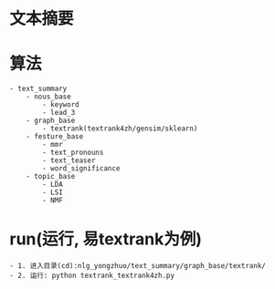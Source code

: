 # 文本摘要


# 算法
    - text_summary
        - nous_base
            - keyword
            - lead_3
        - graph_base
            - textrank(textrank4zh/gensim/sklearn)
        - festure_base
            - mmr
            - text_pronouns
            - text_teaser
            - word_significance
        - topic_base
            - LDA
            - LSI
            - NMF


# run(运行, 易textrank为例)
    - 1. 进入目录(cd):nlg_yongzhuo/text_summary/graph_base/textrank/
    - 2. 运行: python textrank_textrank4zh.py


